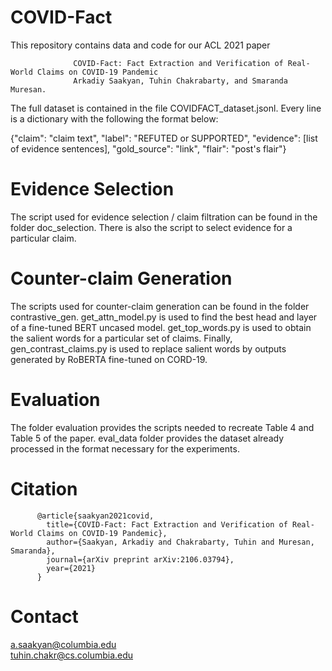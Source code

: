 # COVID-Fact

This repository contains data and code for our ACL 2021 paper 

                  COVID-Fact: Fact Extraction and Verification of Real-World Claims on COVID-19 Pandemic
                  Arkadiy Saakyan, Tuhin Chakrabarty, and Smaranda Muresan.

The full dataset is contained in the file COVIDFACT_dataset.jsonl. Every line is a dictionary with the following the format below:

{"claim": "claim text", "label": "REFUTED or SUPPORTED", "evidence": [list of evidence sentences], "gold_source": "link", "flair": "post's flair"}

# Evidence Selection
The script used for evidence selection / claim filtration can be found in the folder doc_selection. There is also the script to select evidence for a particular claim. 

# Counter-claim Generation
The scripts used for counter-claim generation can be found in the folder contrastive_gen. get_attn_model.py is used to find the best head and layer of a fine-tuned BERT uncased model. get_top_words.py is used to obtain the salient words for a particular set of claims. Finally, gen_contrast_claims.py is used to replace salient words by outputs generated by RoBERTA fine-tuned on CORD-19.

# Evaluation
The folder evaluation provides the scripts needed to recreate Table 4 and Table 5 of the paper. eval_data folder provides the dataset already processed in the format necessary for the experiments.

# Citation
          @article{saakyan2021covid,
            title={COVID-Fact: Fact Extraction and Verification of Real-World Claims on COVID-19 Pandemic},
            author={Saakyan, Arkadiy and Chakrabarty, Tuhin and Muresan, Smaranda},
            journal={arXiv preprint arXiv:2106.03794},
            year={2021}
          }

# Contact
a.saakyan@columbia.edu <br>
tuhin.chakr@cs.columbia.edu

